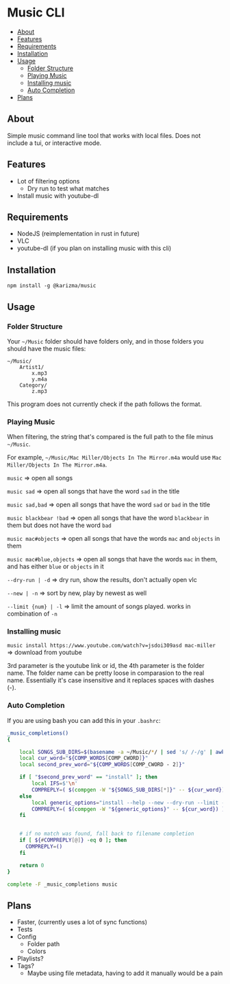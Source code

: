 # Music CLI

<!-- prettier-ignore -->
- [About](#about) 
- [Features](#features)
- [Requirements](#requirements)
- [Installation](#installation)
- [Usage](#usage)
  - [Folder Structure](#folder-structure)
  - [Playing Music](#playing-music)
  - [Installing music](#installing-music)
  - [Auto Completion](#auto-completion)
- [Plans](#plans)

## About

Simple music command line tool that works with local files. Does not include a tui, or interactive mode.

## Features

<!-- prettier-ignore -->
- Lot of filtering options
  - Dry run to test what matches
- Install music with youtube-dl

## Requirements

<!-- prettier-ignore -->
- NodeJS (reimplementation in rust in future)
- VLC
- youtube-dl (if you plan on installing music with this cli)

## Installation

```shell
npm install -g @karizma/music
```

## Usage

### Folder Structure

Your `~/Music` folder should have folders only, and in those folders you should
have the music files:

```text
~/Music/
    Artist1/
        x.mp3
        y.m4a
    Category/
        z.mp3
```

This program does not currently check if the path follows the format.

### Playing Music

When filtering, the string that's compared is the full path to the file minus
`~/Music`.

For example, `~/Music/Mac Miller/Objects In The Mirror.m4a` would use `Mac Miller/Objects In The Mirror.m4a`.

`music` => open all songs

`music sad` => open all songs that have the word `sad` in the title

`music sad,bad` => open all songs that have the word `sad` or `bad` in the title

`music blackbear !bad` => open all songs that have the word `blackbear` in them
but does not have the word `bad`

`music mac#objects` => open all songs that have the words `mac` and `objects` in
them

`music mac#blue,objects` => open all songs that have the words `mac` in them,
and has either `blue` or `objects` in it

`--dry-run | -d` => dry run, show the results, don't actually open vlc

`--new | -n` => sort by new, play by newest as well

`--limit {num} | -l` => limit the amount of songs played. works in combination of `-n`

### Installing music

`music install https://www.youtube.com/watch?v=jsdoi309asd mac-miller` =>
download from youtube

3rd parameter is the youtube link or id, the 4th parameter is the folder name.
The folder name can be pretty loose in comparasion to the real name. Essentially
it's case insensitive and it replaces spaces with dashes (-).

### Auto Completion

If you are using bash you can add this in your `.bashrc`:

```bash
_music_completions()
{

    local SONGS_SUB_DIRS=$(basename -a ~/Music/*/ | sed 's/ /-/g' | awk '{print tolower($0)}')
    local cur_word="${COMP_WORDS[COMP_CWORD]}"
    local second_prev_word="${COMP_WORDS[COMP_CWORD - 2]}"

    if [ "$second_prev_word" == "install" ]; then
        local IFS=$'\n'
        COMPREPLY=( $(compgen -W "${SONGS_SUB_DIRS[*]}" -- ${cur_word}) )
    else
        local generic_options="install --help --new --dry-run --limit --new -h -n -d -l"
        COMPREPLY=( $(compgen -W "${generic_options}" -- ${cur_word}) )
    fi


    # if no match was found, fall back to filename completion
    if [ ${#COMPREPLY[@]} -eq 0 ]; then
      COMPREPLY=()
    fi

    return 0
}

complete -F _music_completions music
```

## Plans

<!-- prettier-ignore -->
- Faster, (currently uses a lot of sync functions)
- Tests
- Config
  - Folder path
  - Colors
- Playlists?
- Tags?
  - Maybe using file metadata, having to add it manually would be a pain
